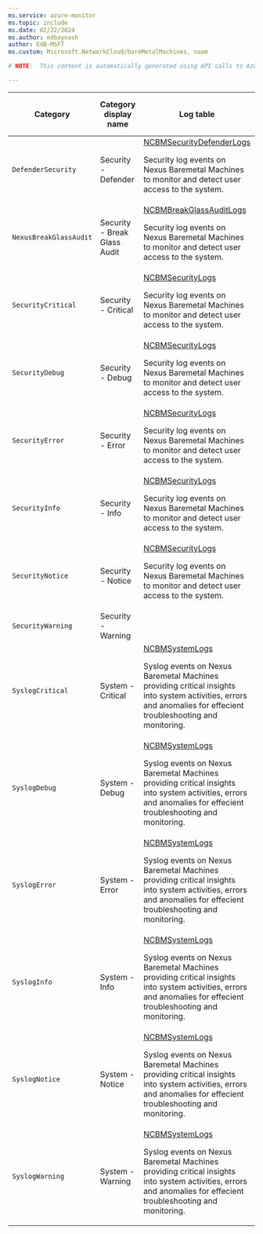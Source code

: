 ```yaml
---
ms.service: azure-monitor
ms.topic: include
ms.date: 02/22/2024
ms.author: edbaynash
author: EdB-MSFT
ms.custom: Microsoft.NetworkCloud/bareMetalMachines, naam

# NOTE:  This content is automatically generated using API calls to Azure. Any edits made on these files will be overwritten in the next run of the script. 

---
```

  
  
|Category|Category display name| Log table| [Supports basic log plan](/azure/azure-monitor/logs/basic-logs-configure?tabs=portal-1#compare-the-basic-and-analytics-log-data-plans)|[Supports ingestion-time transformation](/azure/azure-monitor/essentials/data-collection-transformations)| Example queries |Costs to export|
|---|---|---|---|---|---|---|
|`DefenderSecurity` |Security - Defender |[NCBMSecurityDefenderLogs](/azure/azure-monitor/reference/tables/ncbmsecuritydefenderlogs)<p>Security log events on Nexus Baremetal Machines to monitor and detect user access to the system.|Yes|No||Yes |
|`NexusBreakGlassAudit` |Security - Break Glass Audit |[NCBMBreakGlassAuditLogs](/azure/azure-monitor/reference/tables/ncbmbreakglassauditlogs)<p>Security log events on Nexus Baremetal Machines to monitor and detect user access to the system.|Yes|No||Yes |
|`SecurityCritical` |Security - Critical |[NCBMSecurityLogs](/azure/azure-monitor/reference/tables/ncbmsecuritylogs)<p>Security log events on Nexus Baremetal Machines to monitor and detect user access to the system.|Yes|No||Yes |
|`SecurityDebug` |Security - Debug |[NCBMSecurityLogs](/azure/azure-monitor/reference/tables/ncbmsecuritylogs)<p>Security log events on Nexus Baremetal Machines to monitor and detect user access to the system.|Yes|No||Yes |
|`SecurityError` |Security - Error |[NCBMSecurityLogs](/azure/azure-monitor/reference/tables/ncbmsecuritylogs)<p>Security log events on Nexus Baremetal Machines to monitor and detect user access to the system.|Yes|No||Yes |
|`SecurityInfo` |Security - Info |[NCBMSecurityLogs](/azure/azure-monitor/reference/tables/ncbmsecuritylogs)<p>Security log events on Nexus Baremetal Machines to monitor and detect user access to the system.|Yes|No||Yes |
|`SecurityNotice` |Security - Notice |[NCBMSecurityLogs](/azure/azure-monitor/reference/tables/ncbmsecuritylogs)<p>Security log events on Nexus Baremetal Machines to monitor and detect user access to the system.|Yes|No||Yes |
|`SecurityWarning` |Security - Warning ||No|No||Yes |
|`SyslogCritical` |System - Critical |[NCBMSystemLogs](/azure/azure-monitor/reference/tables/ncbmsystemlogs)<p>Syslog events on Nexus Baremetal Machines providing critical insights into system activities, errors and anomalies for effecient troubleshooting and monitoring.|Yes|No||Yes |
|`SyslogDebug` |System - Debug |[NCBMSystemLogs](/azure/azure-monitor/reference/tables/ncbmsystemlogs)<p>Syslog events on Nexus Baremetal Machines providing critical insights into system activities, errors and anomalies for effecient troubleshooting and monitoring.|Yes|No||Yes |
|`SyslogError` |System - Error |[NCBMSystemLogs](/azure/azure-monitor/reference/tables/ncbmsystemlogs)<p>Syslog events on Nexus Baremetal Machines providing critical insights into system activities, errors and anomalies for effecient troubleshooting and monitoring.|Yes|No||Yes |
|`SyslogInfo` |System - Info |[NCBMSystemLogs](/azure/azure-monitor/reference/tables/ncbmsystemlogs)<p>Syslog events on Nexus Baremetal Machines providing critical insights into system activities, errors and anomalies for effecient troubleshooting and monitoring.|Yes|No||Yes |
|`SyslogNotice` |System - Notice |[NCBMSystemLogs](/azure/azure-monitor/reference/tables/ncbmsystemlogs)<p>Syslog events on Nexus Baremetal Machines providing critical insights into system activities, errors and anomalies for effecient troubleshooting and monitoring.|Yes|No||Yes |
|`SyslogWarning` |System - Warning |[NCBMSystemLogs](/azure/azure-monitor/reference/tables/ncbmsystemlogs)<p>Syslog events on Nexus Baremetal Machines providing critical insights into system activities, errors and anomalies for effecient troubleshooting and monitoring.|Yes|No||Yes |
